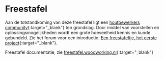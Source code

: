 # Freestafel

Aan de totstandkoming van deze freestafel ligt een [houtbewerkers community](https://woodworking.nl){:target="_blank"} ten grondslag. Door middel van voorstellen en oplossingsmogelijkheden wordt een grote hoeveelheid kennis en kunde gebundeld.
Zie het forum voor een introductie: [Een freestafeltje, het eerste project](https://woodworking.nl/threads/een-freestafeltje-het-eerste-project.39623/){:target="_blank"}.

Freestafel documentatie, zie [freestafel.woodworking.nl](https://freestafel.woodworking.nl){:target="_blank"}
